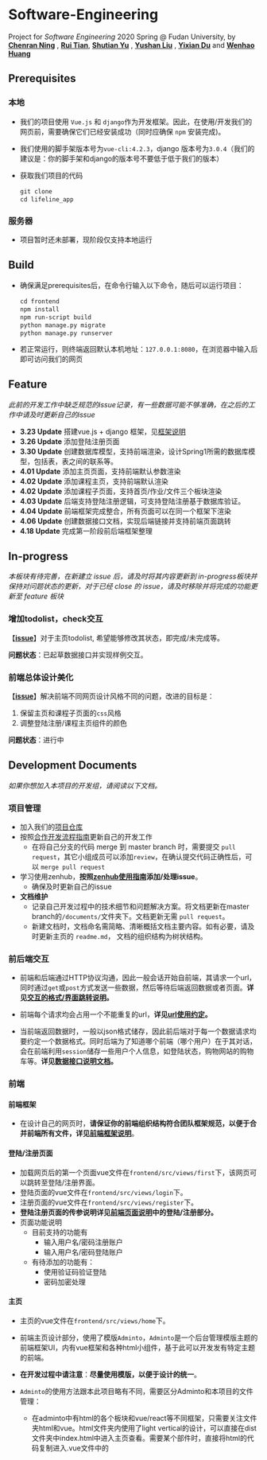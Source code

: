# Software-Engineering

 Project for *Software Engineering* 2020 Spring @ Fudan University, by [**Chenran Ning**](< https://github.com/chty627 >) , [**Rui Tian**](<https://github.com/Stephyuka>), [**Shutian Yu**](<https://github.com/ystttttt>) , [**Yushan Liu**](<https://github.com/613lys>) , [**Yixian Du**](<https://github.com/Riki-Du>) and [**Wenhao Huang**](<https://github.com/EZ-hwh>)



## Prerequisites

### 本地

- 我们的项目使用 `Vue.js` 和 `django`作为开发框架。因此，在使用/开发我们的网页前，需要确保它们已经安装成功（同时应确保 `npm` 安装完成)。

- 我们使用的脚手架版本号为`vue-cli:4.2.3`，django 版本号为`3.0.4`（我们的建议是：你的脚手架和django的版本号不要低于低于我们的版本）

- 获取我们项目的代码

  ```shell
  git clone
  cd lifeline_app
  ```

### 服务器

- 项目暂时还未部署，现阶段仅支持本地运行



## Build

- 确保满足prerequisites后，在命令行输入以下命令，随后可以运行项目：

  ```shell
  cd frontend
  npm install
  npm run-script build
  python manage.py migrate
  python manage.py runserver
  ```

- 若正常运行，则终端返回默认本机地址：`127.0.0.1:8080`，在浏览器中输入后即可访问我们的网页



## Feature

*此前的开发工作中缺乏规范的issue记录，有一些数据可能不够准确，在之后的工作中请及时更新自己的issue*

- **3.23 Update** 搭建vue.js + django 框架，见[框架说明](documents/项目框架.md)
- **3.26 Update** 添加登陆注册页面
- **3.30 Update** 创建数据库模型，支持前端渲染，设计Spring1所需的数据库模型，包括表，表之间的联系等。
- **4.01 Update** 添加主页页面，支持前端默认参数渲染
- **4.02 Update** 添加课程主页，支持前端默认渲染
- **4.02 Update** 添加课程子页面，支持首页/作业/文件三个板块渲染
- **4.03 Update** 后端支持登陆注册逻辑，可支持登陆注册基于数据库验证。
- **4.04 Update** 前端框架完成整合，所有页面可以在同一个框架下渲染
- **4.06 Update** 创建数据接口文档，实现后端链接并支持前端页面跳转
- **4.18 Update** 完成第一阶段前后端框架整理



## In-progress

*本板块有待完善，在新建立 issue 后，请及时将其内容更新到 in-progress板块并保持对问题状态的更新，对于已经 close 的 issue，请及时移除并将完成的功能更新至 feature 板块*

### 增加todolist，check交互
【[**issue**](https://github.com/EZ-hwh/Software-Engineering/issues/59)】对于主页todolist, 希望能够修改其状态，即完成/未完成等。

**问题状态**：已起草数据接口并实现样例交互。

### 前端总体设计美化

【[**issue**](https://github.com/EZ-hwh/Software-Engineering/issues/36)】解决前端不同网页设计风格不同的问题，改进的目标是：

1. 保留主页和课程子页面的`css`风格
2. 调整登陆注册/课程主页组件的颜色

**问题状态**：进行中


## Development Documents

*如果你想加入本项目的开发组，请阅读以下文档。*



### 项目管理

- 加入我们的[项目仓库](https://github.com/EZ-hwh/Software-Engineering)
- 按照[合作开发流程指南](documents/开发流程.md)更新自己的开发工作
  - 在将自己分支的代码 merge 到 master branch 时，需要提交 `pull request`，其它小组成员可以添加`review`，在确认提交代码正确性后，可以 `merge pull request`
- 学习使用zenhub，**按照[zenhub使用指南](documents/zenhub指南.md)添加/处理issue**。
  - 确保及时更新自己的issue
- **文档维护**
  - 记录自己开发过程中的技术细节和问题解决方案。将文档更新在master branch的`/documents/`文件夹下。文档更新无需 `pull request`。
  - 新建文档时，文档命名需简略、清晰概括文档主要内容。如有必要，请及时更新主页的 `readme.md`， 文档的组织结构为树状结构。



### 前后端交互

- 前端和后端通过HTTP协议沟通，因此一般会话开始自前端，其请求一个url，同时通过`get`或`post`方式发送一些数据，然后等待后端返回数据或者页面。**详见[交互的格式/界面跳转说明](documents/前后端数据交互格式&界面转跳说明.md)。**

- 前端每个请求均会占用一个不能重复的url，**详见[url使用约定](documents/url接口.md)。**

- 当前端返回数据时，一般以json格式储存，因此前后端对于每一个数据请求均要约定一个数据格式。同时后端为了知道哪个前端（哪个用户）在于其对话，会在前端利用`session`储存一些用户个人信息，如登陆状态，购物网站的购物车等。**详见[数据接口说明文档](documents/数据接口.md)。**



### 前端

#### 前端框架

- 在设计自己的网页时，**请保证你的前端组织结构符合团队框架规范，以便于合并前端所有文件，详见[前端框架说明](documents/前端结构文档.md)**。



#### 登陆/注册页面

- 加载网页后的第一个页面vue文件在`frontend/src/views/first`下，该网页可以跳转至登陆/注册界面。
- 登陆页面的vue文件在`frontend/src/views/login`下。
- 注册页面的vue文件在`frontend/src/views/register`下。
- **登陆注册页面的传参说明详见[前端页面说明](documents/前端各页面说明.md)中的登陆/注册部分。**
- 页面功能说明
  - 目前支持的功能有
    - 输入用户名/密码注册账户
    - 输入用户名/密码登陆账户
  - 有待添加的功能有：
    - 使用验证码验证登陆
    - 密码加密处理



#### 主页

- 主页的vue文件在`frontend/src/views/home`下。

- 前端主页设计部分，使用了模版`Adminto`，`Adminto`是一个后台管理模版主题的前端框架UI，内有vue框架和各种html小组件，基于此可以开发发有特定主题的前端。
- **在开发过程中请注意**：**尽量使用模版，以便于设计的统一**。
- `Adminto`的使用方法跟本此项目略有不同，需要区分Adminto和本项目的文件管理：
  - 在adminto中有html的各个板块和vue/react等不同框架，只需要关注文件夹html和vue。html文件夹内使用了light vertical的设计，可以直接在dist文件夹中index.html中进入主页查看。需要某个部件时，直接将html的代码复制进入.vue文件中的<template>板块中，或者建立新的部件（如果有传参建议新建部件）。
  - component/home.vue是主页的显示部分。查看其中的html template可以看到<layout>部分，这个是页面的顶部和底部的两栏，需要时可以按同样方法接进去。
    component/calendar.vue和todolist.vue是主页的小部件，传参时需要通过这些文件进行。
  - **如何安装`Adminto`详见[前端模版说明](documents/前端模版.md)。**



#### 课程主页

- 课程主页的vue文件在`frontend/src/views/lessons`下。
- 网页设计主要使用`svg`，在后端传入数据之后可以相应地加载全部课程，**详见[前端页面说明](documents/前端各页面说明.md)中的课程主页部分。**
- 页面功能说明
  - 目前支持的功能有：
    - 可根据传入参数显示最多10门课程
  - 有待添加的功能有：
    - 课程预览时的动态效果
    - 根据学期分类对课程进行展示



#### 课程页面

- 课程页面的vue文件在`frontend/src/views/SingleCourse`下。
- **课程页面的技术细节详见[前端页面说明](documents/前端各页面说明.md)中的课程页面部分。**
- 页面功能说明
  - 主页：介绍课程内容和教师组织结构
  - 文件：发放PPT/作业
  - 作业：同学提交作业



### 后端

- **数据库模型**：我们现阶段的模型可由**ER图**描述如下，详见[数据库模型文档](documents/数据库模型.md)

  <img src="./documents/png/ER.jpg" style="zoom:60%;" />



### Reference & Tips
*以下是开发过程中参考的blog和开发成员自己写的tips*

- [pycharm小技巧](https://www.zhihu.com/question/37787004)

- [svg动画效果实例教程](https://www.html5tricks.com/18-svg-animations.html)



### 会议记录

- **Sprint1会议**：[会议记录](documents/Sprint1会议.md)



### 开发感想

 [Yixian Du](documents/工作记录-Du.md) 





